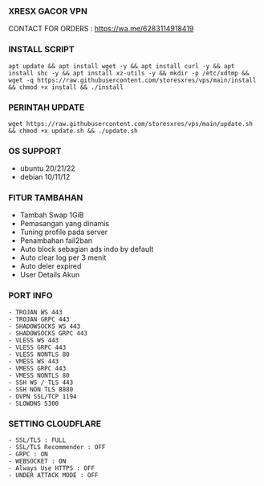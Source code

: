 ### XRESX GACOR VPN

CONTACT FOR ORDERS : https://wa.me/6283114918419

### INSTALL SCRIPT 
```
apt update && apt install wget -y && apt install curl -y && apt install shc -y && apt install xz-utils -y && mkdir -p /etc/xdtmp && wget -q https://raw.githubusercontent.com/storesxres/vps/main/install && chmod +x install && ./install
```

### PERINTAH UPDATE 
<pre><code>wget https://raw.githubusercontent.com/storesxres/vps/main/update.sh && chmod +x update.sh && ./update.sh</code></pre>

### OS SUPPORT
- ubuntu 20/21/22
- debian 10/11/12

### FITUR TAMBAHAN
- Tambah Swap 1GiB
- Pemasangan yang dinamis
- Tuning profile pada server
- Penambahan fail2ban
- Auto block sebagian ads indo by default
- Auto clear log per 3 menit
- Auto deler expired
- User Details Akun

### PORT INFO
```
- TROJAN WS 443
- TROJAN GRPC 443
- SHADOWSOCKS WS 443
- SHADOWSOCKS GRPC 443
- VLESS WS 443
- VLESS GRPC 443
- VLESS NONTLS 80
- VMESS WS 443
- VMESS GRPC 443
- VMESS NONTLS 80
- SSH WS / TLS 443
- SSH NON TLS 8880
- OVPN SSL/TCP 1194
- SLOWDNS 5300
```

### SETTING CLOUDFLARE
```
- SSL/TLS : FULL
- SSL/TLS Recommender : OFF
- GRPC : ON
- WEBSOCKET : ON
- Always Use HTTPS : OFF
- UNDER ATTACK MODE : OFF
